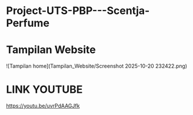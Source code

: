 # Project-UTS-PBP---Scentja-Perfume

# Tampilan Website
![Tampilan home](Tampilan_Website/Screenshot 2025-10-20 232422.png)

# LINK YOUTUBE
https://youtu.be/uvrPdAAGJfk
